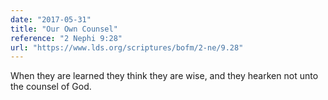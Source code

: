 ```yaml
---
date: "2017-05-31"
title: "Our Own Counsel"
reference: "2 Nephi 9:28"
url: "https://www.lds.org/scriptures/bofm/2-ne/9.28"
---
```


When they are learned they think they are wise, and they hearken not unto the counsel of God.
